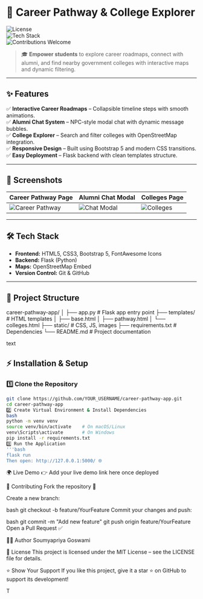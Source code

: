 # 🚀 Career Pathway & College Explorer

![License](https://img.shields.io/badge/License-MIT-blue.svg)  
![Tech Stack](https://img.shields.io/badge/Tech%20Stack-HTML%2C%20CSS%2C%20Bootstrap%2C%20Flask-orange)  
![Contributions Welcome](https://img.shields.io/badge/Contributions-Welcome-brightgreen)  

> 🎓 **Empower students** to explore career roadmaps, connect with alumni, and find nearby government colleges with interactive maps and dynamic filtering.

---

## ✨ Features  
✅ **Interactive Career Roadmaps** – Collapsible timeline steps with smooth animations.  
✅ **Alumni Chat System** – NPC-style modal chat with dynamic message bubbles.  
✅ **College Explorer** – Search and filter colleges with OpenStreetMap integration.  
✅ **Responsive Design** – Built using Bootstrap 5 and modern CSS transitions.  
✅ **Easy Deployment** – Flask backend with clean templates structure.  

---

## 📸 Screenshots  
| Career Pathway Page | Alumni Chat Modal | Colleges Page |  
|--------------------|------------------|---------------|  
| ![Career Pathway](https://via.placeholder.com/400x250?text=Career+Pathway) | ![Chat Modal](https://via.placeholder.com/400x250?text=Chat+Modal) | ![Colleges](https://via.placeholder.com/400x250?text=Colleges) |  

---

## 🛠️ Tech Stack  
- **Frontend:** HTML5, CSS3, Bootstrap 5, FontAwesome Icons  
- **Backend:** Flask (Python)  
- **Maps:** OpenStreetMap Embed  
- **Version Control:** Git & GitHub  

---

## 📂 Project Structure  
career-pathway-app/
│
├── app.py # Flask app entry point
├── templates/ # HTML templates
│ ├── base.html
│ ├── pathway.html
│ └── colleges.html
├── static/ # CSS, JS, images
├── requirements.txt # Dependencies
└── README.md # Project documentation

text

## ⚡ Installation & Setup  

### 1️⃣ **Clone the Repository**
```bash
git clone https://github.com/YOUR_USERNAME/career-pathway-app.git
cd career-pathway-app
2️⃣ Create Virtual Environment & Install Dependencies
bash
python -m venv venv
source venv/bin/activate    # On macOS/Linux
venv\Scripts\activate       # On Windows
pip install -r requirements.txt
3️⃣ Run the Application
'''bash
flask run
Then open: http://127.0.0.1:5000/ 🌐
```
🌍 Live Demo
👉 Add your live demo link here once deployed

🤝 Contributing
Fork the repository 🍴

Create a new branch:

bash
git checkout -b feature/YourFeature
Commit your changes and push:

bash
git commit -m "Add new feature"
git push origin feature/YourFeature
Open a Pull Request ✅

🧑‍💻 Author
Soumyapriya Goswami


📜 License
This project is licensed under the MIT License – see the LICENSE file for details.

⭐ Show Your Support
If you like this project, give it a star ⭐ on GitHub to support its development!



T
